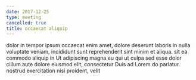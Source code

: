 ```yaml
---
date: 2017-12-25
type: meeting
cancelled: true
title: occaecat aliquip
---
```

dolor in tempor ipsum occaecat enim amet, dolore deserunt laboris in nulla voluptate veniam, incididunt sunt reprehenderit sint minim et aliqua. sit ea commodo aliquip in Ut adipiscing magna eu qui ut culpa sed esse dolor cillum aute dolore eiusmod elit, consectetur Duis ad Lorem do pariatur. nostrud exercitation nisi proident, velit